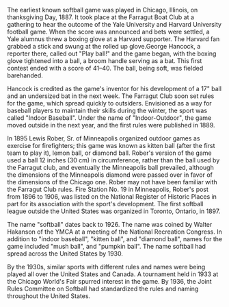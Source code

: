 The earliest known softball game was played in Chicago, Illinois, on
thanksgiving Day, 1887. It took place at the Farragut Boat Club at a 
gathering to hear the outcome of the Yale University and Harvard University 
football game. When the score was announced and bets were settled, 
a Yale alumnus threw a boxing glove at a Harvard supporter. The Harvard fan 
grabbed a stick and swung at the rolled up glove.George Hancock, a reporter there, 
called out "Play ball!" and the game began, with the boxing glove tightened
into a ball, a broom handle serving as a bat. This first contest ended
with a score of 41–40. The ball, being soft, was fielded barehanded.

Hancock is credited as the game's inventor for his development of a 17"
ball and an undersized bat in the next week. The Farragut Club soon set
rules for the game, which spread quickly to outsiders. Envisioned as a
way for baseball players to maintain their skills
during the winter, the sport was called "Indoor Baseball". Under the
name of "Indoor-Outdoor", the game moved outside in the next year, and
the first rules were published in 1889.

In 1895 Lewis Rober, Sr. of Minneapolis organized outdoor games as exercise 
for firefighters; this game was known as kitten ball (after the first team 
to play it), lemon ball, or diamond ball. Rober's version of the game used 
a ball 12 inches (30 cm) in circumference, rather than the ball used by the Farragut club, and
eventually the Minneapolis ball prevailed, although the dimensions of
the Minneapolis diamond were passed over in favor of the dimensions of
the Chicago one. Rober may not have been familiar with the Farragut Club
rules. Fire Station No. 19 in Minneapolis, Rober's post from 1896 to 1906, 
was listed on the National Register of Historic Places in part for its
association with the sport's development. The first softball league
outside the United States was organized in Toronto,
Ontario, in 1897.

The name "softball" dates back to 1926. The name was coined by Walter
Hakanson of the YMCA at a meeting of the National Recreation Congress. 
In addition to "indoor baseball", "kitten ball", and "diamond ball", 
names for the game included "mush ball", and "pumpkin ball". 
The name softball had spread across the United States by 1930. 

By the 1930s, similar sports with different rules and names were being played 
all over the United States and Canada. A tournament held in 1933 at the Chicago World's Fair 
spurred interest in the game. By 1936, the Joint Rules Committee on
Softball had standardized the rules and naming throughout the United States.
